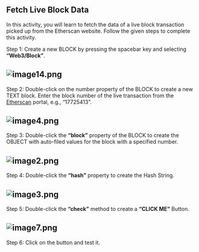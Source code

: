 ## Fetch Live Block Data

In this activity, you will learn to fetch the data of a live block transaction picked up from the Etherscan website. Follow the given steps to complete this activity.

Step 1: Create a new BLOCK by pressing the spacebar key and selecting **“Web3/Block”**.

## ![image14.png](https://lh5.googleusercontent.com/Sifj5WLkKumhmLI01VuVmXGdwRCMhKedqcpqzgrFXzSwijOoiBaKQBzz5XFlxvqhhJaOV8tYiTJKxRaH56tTrV1D6BMx6qr-6nqXnwIpaHovEDApeB8rCbC7BRz2zVvwrrNKNmSZmmzaAT1cv1eBN0w)

Step 2: Double-click on the number property of the BLOCK to create a new TEXT block. Enter the block number of the live transaction from the [Etherscan](https://etherscan.io/) portal, e.g., “17725413”.

## ![image4.png](https://lh5.googleusercontent.com/s0pp26uGvxHV-WkPHg40AOa0r-U7tHAUNUx7JQO0X0V0Wbe9bLlqBpKsVekKkyeOJnviCFQGN_ezSjMVw__FoPkQTSHCInPd846TeBU8hlmhyLDnGiVn314QlgTGYius0zUEKuGxlSvqRJ4oM9dTqTA)

Step 3: Double-click the **“block”** property of the BLOCK to create the OBJECT with auto-filed values for the block with a specified number.

## ![image2.png](https://lh4.googleusercontent.com/U-1b19NralTIIlALpj1oZhcXqwitIXyGPWQ1tW3ZCAw91ixW4hs_vxHeb2wYqEOnbj6rh-1PPt7xDfgykP44J9kmfdvauZ2ybBb9FA-7PoNJ-dDHmez8cjRt1ZxUxW8krEO3gMw4Xud8QvPZwayzAV8)

Step 4: Double-click the **“hash”** property to create the Hash String.

## ![image3.png](https://lh3.googleusercontent.com/iWbDOoxHdxhSgQ0kRreVlHzOhVSU2DkwXMUm8DvregmSBISloe5oWKZpoIzbH9xj5NuTJM4QL__QmUAJDpw8RrdcHezhTuvN7Fymz1WA86mKpBNIz5Pe4-yfZPGSwe2M2suBkmkZfvMiQKJ2NvCgq3M)

Step 5: Double-click the **“check”** method to create a **“CLICK ME”** Button. 

## ![image7.png](https://lh4.googleusercontent.com/h2wSThJP-k4TgKnNhLNC9Db6iBCqa51O2lPo_4RcTWrPbrMV998UiHh76Fq9DX5kt6NhbXK4Pnqi8_dmmrh2_ZGeexTy0Bzy2Ol003ve2YJ6HX9-aVjigfJ7FfI9dP3pybe6vTVxEpa2D7TRCzz04I4)

Step 6: Click on the button and test it.
